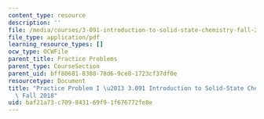 ```yaml
---
content_type: resource
description: ''
file: /media/courses/3-091-introduction-to-solid-state-chemistry-fall-2018/baf21a73c709843169f91f676772fe8e_MIT3_091F18_PPI.pdf
file_type: application/pdf
learning_resource_types: []
ocw_type: OCWFile
parent_title: Practice Problems
parent_type: CourseSection
parent_uid: bff80681-8388-78d6-9ce8-1723cf37df0e
resourcetype: Document
title: "Practice Problem I \u2013 3.091 Introduction to Solid-State Chemistry \u2013\
  \ Fall 2018"
uid: baf21a73-c709-8431-69f9-1f676772fe8e
---
```

